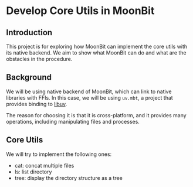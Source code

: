 # Develop Core Utils in MoonBit

## Introduction

This project is for exploring how MoonBit can implement the core utils with its
native backend. We aim to show what MoonBit can do and what are the obstacles in
the procedure.

## Background

We will be using native backend of MoonBit, which can link to native libraries
with FFIs. In this case, we will be using `uv.mbt`, a project that provides
binding to [libuv](https://libuv.org).

The reason for choosing it is that it is cross-platform, and it provides many
operations, including manipulating files and processes.

## Core Utils

We will try to implement the following ones:

- cat: concat multiple files
- ls: list directory
- tree: display the directory structure as a tree
